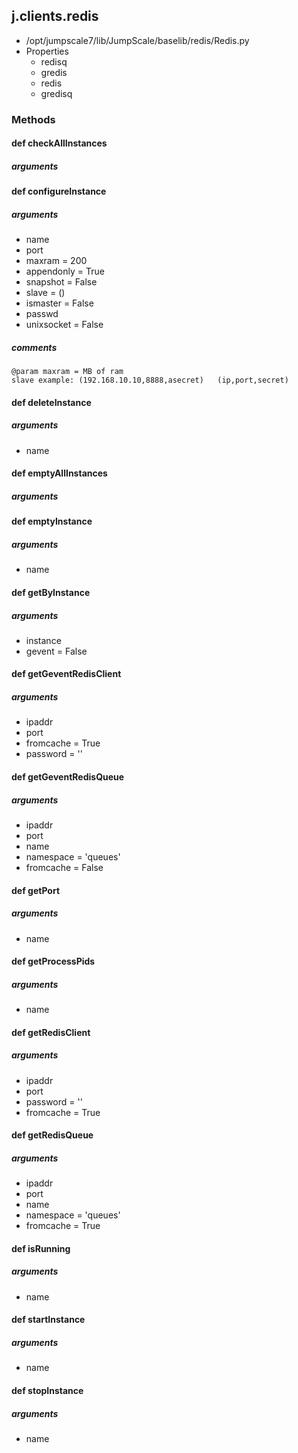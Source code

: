 ## j.clients.redis

- /opt/jumpscale7/lib/JumpScale/baselib/redis/Redis.py
- Properties
    - redisq
    - gredis
    - redis
    - gredisq

### Methods

    

#### def checkAllInstances 

##### arguments

#### def configureInstance 

##### arguments

- name
- port
- maxram = 200
- appendonly = True
- snapshot = False
- slave = ()
- ismaster = False
- passwd
- unixsocket = False

##### comments

```
@param maxram = MB of ram
slave example: (192.168.10.10,8888,asecret)   (ip,port,secret)

```

#### def deleteInstance 

##### arguments

- name

#### def emptyAllInstances 

##### arguments

#### def emptyInstance 

##### arguments

- name

#### def getByInstance 

##### arguments

- instance
- gevent = False

#### def getGeventRedisClient 

##### arguments

- ipaddr
- port
- fromcache = True
- password = ''

#### def getGeventRedisQueue 

##### arguments

- ipaddr
- port
- name
- namespace = 'queues'
- fromcache = False

#### def getPort 

##### arguments

- name

#### def getProcessPids 

##### arguments

- name

#### def getRedisClient 

##### arguments

- ipaddr
- port
- password = ''
- fromcache = True

#### def getRedisQueue 

##### arguments

- ipaddr
- port
- name
- namespace = 'queues'
- fromcache = True

#### def isRunning 

##### arguments

- name

#### def startInstance 

##### arguments

- name

#### def stopInstance 

##### arguments

- name

